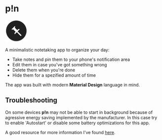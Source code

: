 # p!n
![App Icon](app/src/main/res/mipmap-hdpi/ic_launcher.png)

A minimalistic notetaking app to organize your day:

* Take notes and pin them to your phone's notification area
* Edit them in case you've got something wrong
* Delete them when you're done
* Hide them for a spezified amount of time

The app was built with modern __Material Design__ language in mind.

## Troubleshooting

On some devices __p!n__ may not be able to start in background because of agressive energy saving implemented by the manufacturer.
In this case try to enable 'Autostart' or disable some battery optimizations for this app.

A good resource for more information I've found [here](https://dontkillmyapp.com/).

